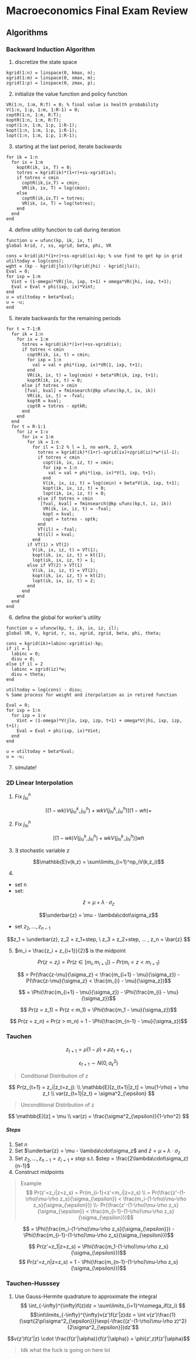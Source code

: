 # Macroeconomics Final Exam Review

## Algorithms

### Backward Induction Algorithm

1. discretize the state space
```{matlab}
kgrid(1:n) = linspace(0, kmax, n);
xgrid(1:m) = linspace(0, xmax, m);
zgrid(1:p) = linspace(0, zmax, p);
```

2. initialize the value function and policy function
```{matlab}
VR(1:n, 1:m, R:T) = 0; % final value is health probability
V(1:n, 1:p, 1:m, 1:R-1) = 0;
coptR(1:n, 1:m, R:T);
koptR(1:n, 1:m, R:T);
copt(1:n, 1:m, 1:p, 1:R-1);
kopt(1:n, 1:m, 1:p, 1:R-1);
lopt(1:n, 1:m, 1:p, 1:R-1);
```

3. starting at the last period, iterate backwards

```{matlab}
for ik = 1:n
  for ix = 1:m
    koptR(ik, ix, T) = 0;
    totres = kgrid(ik)*(1+r)+ss-xgrid(ix);
    if totres < cmin
      coptR(ik,ix,T) = cmin;
      VR(ik, ix, T) = log(cmin);
    else 
      coptR(ik,ix,T) = totres;
      VR(ik, ix, T) = log(totres);
    end
  end
end
```

4. define utility function to call during iteration
```{matlab}
function u = ufunc(kp, ik, ix, t)
global krid, r, ss, xgrid, beta, phi, VR

cons = krid(ik)*(1+r)+ss-xgrid(ix)-kp; % use find to get kp in grid
utiltoday = log(cons);
wght = (kp - kgrid(jlo))/(kgrid(jhi) - kgrid(jlo));
Eval = 0;
for ixp = 1:m
  Vint = (1-omega)*VR(jlo, ixp, t+1) + omega*VR(jhi, ixp, t+1);
  Eval = Eval + phi(ixp, ix)*Vint;
end
u = utiltoday + beta*Eval;
u = -u;
end
```

5. iterate backwards for the remaining periods


```{matlab}
for t = T-1:R
  for ik = 1:n
    for ix = 1:m
      totres = kgrid(ik)*(1+r)+ss-xgrid(ix);
      if totres < cmin
        coptR(ik, ix, t) = cmin;
        for ixp = 1:n
          val = val + phi*(ixp, ix)*VR(1, ixp, t+1);
        end 
        VR(ik, ix, t) = log(cmin) + beta*VR(ik, ixp, t+1);
        koptR(ik, ix, t) = 0;
      else if totres > cmin
       [fval, kval] = fminsearch(@kp ufunc(kp,t, ix, ik))
        VR(ik, ix, t) = -fval;
        koptR = kval;
        coptR = totres - optkR;
      end
    end
  end
  for t = R-1:1
    for iz = 1:v
      for ix = 1:m
        for ik = 1:n
          for il = 1:2 % l = 1, no work, 2, work
            totres = kgrid(ik)*(1+r)-xgrid(ix)+zgrid(iz)*w*(il-1);
            if totres < cmin
              copt(ik, ix, iz, t) = cmin;
              for ixp = 1:n
                val = val + phi*(ixp, ix)*V(1, ixp, t+1);
              end 
              V(ik, ix, iz, t) = log(cmin) + beta*V(ik, ixp, t+1);
              kopt(ik, ix, iz, t) = 0;
              lopt(ik, ix, iz, t) = 0;
            else if totres > cmin
             [fval, kval] = fminsearch(@kp ufunc(kp,t, iz, ik))
              VR(ik, ix, iz, t) = -fval;
              kopt = kval;
              copt = totres - optk;
            end
            VT(il) = -fval;
            kt(il) = kval;
          end 
        if VT(1) > VT(2)
          V(ik, ix, iz, t) = VT(1);
          kopt(ik, ix, iz, t) = kt(1);
          lopt(ik, ix, iz, t) = 1;
        else if VT(2) > VT(1)
          V(ik, ix, iz, t) = VT(2);
          kopt(ik, ix, iz, t) = kt(2);
          lopt(ik, ix, iz, t) = 2;
        end
      end
    end
  end
end
```

6. define the global for worker's utility


```{matlab}
function u = ufuncw(kp, t, ik, ix, iz, il);
global VR, V, kgrid, r, ss, xgrid, zgrid, beta, phi, theta;

cons = kgrid(ik)+labinc-xgrid(ix)-kp;
if il = 1
  labinc = 0;
  disu = 0;
else if il = 2
  labinc = zgrid(iz)*w;
  disu = theta;
end

utiltoday = log(cons) - disu;
% Same process for weight and iterpolation as in retired function

Eval = 0;
for ixp = 1:n
  for izp = 1:v
    Vint = (1-omega)*V(jlo, ixp, izp, t+1) + omega*V(jhi, ixp, izp, t+1);
    Eval = Eval + phi(ixp, ix)*Vint;
  end
end

u = utiltoday + beta*Eval;
u = -u;
```

7. simulate!


### 2D Linear Interpolation
1. Fix $j^h_{lo}$ 

$$[(1 - wk)V(j^k_{lo}, j^h_{lo})+wkV(j^k_{hi},j^h_{lo})](1-wh) + $$

2. Fix $j^h_{hi}$

$$[(1-wk)V(j^k_{lo}, j^h_{hi}) + wkV(j^k_{hi},j^h_{hi})]wh$$

3. $\exists$ stochastic variable $z$

$$\mathbb{E}v(k,z) = \sum\limits_{i=1}^np_iV(k,z_i)$$

4. 

   - set n
   - set:

  $$\bar{z} = \mu + \lambda\cdot\sigma_z$$

  $$\underbar{z} = \mu - \lambda\cdot\sigma_z$$

  - set $z_2, ... , z_{n-1}$

  $$z_1 = \underbar{z}, z_2 = z_1+step, \ z_3 = z_2+step, ... , z_n = \bar{z} $$

5. $m_i = \frac{z_i + z_{i+1}}{2}$ is the midpoint

$$Pr(z=z_i) = Pr(z\in[m_i, m_{i+1}]) - Pr(m_i < z < m_{i+1})$$

$$ = Pr(\frac{z-\mu}{\sigma_z} < \frac{m_{i+1} - \mu}{\sigma_z}) - P(\frac{z-\mu}{\sigma_z} < \frac{m_{i} - \mu}{\sigma_z})$$

$$ = \Phi(\frac{m_{i+1} - \mu}{\sigma_z}) - \Phi(\frac{m_{i} - \mu}{\sigma_z})$$

$$ Pr(z = z_1) = Pr(z < m_1) = \Phi(\frac{m_1 - \mu}{\sigma_z})$$

$$ Pr(z = z_n) = Pr(z > m_n) = 1 - \Phi(\frac{m_{n-1} - \mu}{\sigma_z})$$

### Tauchen

$$ z_{t+1} = \mu(1-\rho) + \rho z_t + \epsilon_{t+1} $$

$$ \epsilon_{t+1} \sim N(0, \sigma^2_{\epsilon}) $$

> Conditional Distribution of z

$$ Pr(z_{t+1} = z_i|z_t=z_j): \\
\mathbb{E}[z_{t+1}|z_t] = \mu(1-\rho) + \rho z_t \\
var(z_{t+1}|z_t) = \sigma^2_{\epsilon} $$

> Unconditional Distribution of z

$$ \mathbb{E}[z] = \mu \\
var(z) = \frac{\sigma^2_{\epsilon}}{1-\rho^2} $$

##### Steps
1. Set $n$
2. Set $\underbar{z} = \mu - \lambda\cdot\sigma_z$ and $\bar{z} = \mu + \lambda\cdot\sigma_z$
3. Set $z_2, ... , z_{n-1} = z_{i=1}+step$ s.t. $step = \frac{2\lambda\cdot\sigma_z}{n-1}$
4. Construct midpoints
> Example
$$ Pr(z'=z_i|z=z_s) = Pr(m_{i-1}<z'<m_i|z=z_s) \\
= Pr(\frac{z'-(1-\rho)\mu-\rho z_s}{\sigma_{\epsilon}} < \frac{m_i-(1-\rho)\mu-\rho z_s}{\sigma_{\epsilon}}) \\- Pr(\frac{z'-(1-\rho)\mu-\rho z_s}{\sigma_{\epsilon}} < \frac{m_{i-1}-(1-\rho)\mu-\rho z_s}{\sigma_{\epsilon}})$$

$$ = \Phi(\frac{m_i-(1-\rho)\mu-\rho z_s}{\sigma_{\epsilon}}) - \Phi(\frac{m_{i-1}-(1-\rho)\mu-\rho z_s}{\sigma_{\epsilon}})$$

$$ Pr(z'=z_1|z=z_s) = \Phi(\frac{m_1-(1-\rho)\mu-\rho z_s}{\sigma_{\epsilon}})$$
$$ Pr(z'=z_n|z=z_s) = 1 - \Phi(\frac{m_{n-1}-(1-\rho)\mu-\rho z_s}{\sigma_{\epsilon}})$$

### Tauchen-Husssey
1. Use Gauss-Hermite quadrature to approximate the integral
$$ \int_{-\infty}^{\infty}f(z)dz = \sum\limits_{i=1}^n\omega_if(z_i) $$
$$\int\limits_{-\infty}^{\infty}v(z')f(z'|z)dz = \int v(z')\frac{1}{\sqrt{2\pi\sigma^2_{\epsilon}}}\exp(-\frac{(z'-(1-\rho)\mu-\rho z)^2}{2\sigma^2_{\epsilon}})dz'$$

$$v(z')f(z'|z) \cdot \frac{f(z'|\alpha)}{f(z'|\alpha)} = \phi(z',z)f(z'|\alpha)$$ 

> Idk what the fuck is going on here lol

